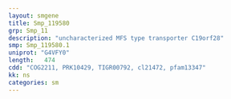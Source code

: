```yaml
---
layout: smgene
title: Smp_119580
grp: Smp_11
description: "uncharacterized MFS type transporter C19orf28"
smp: Smp_119580.1
uniprot: "G4VFY0"
length:   474
cdd: "COG2211, PRK10429, TIGR00792, cl21472, pfam13347"
kk: ns
categories: sm
---
```

